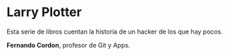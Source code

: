 
# Larry Plotter

Esta serie de libros cuentan la historia de un hacker de los que hay pocos.


**Fernando Cordon**, profesor de Git y Apps.


